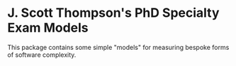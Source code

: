# J. Scott Thompson's PhD Specialty Exam Models
This package contains some simple "models" for measuring bespoke forms of software complexity.
